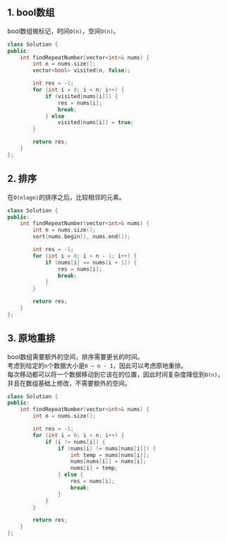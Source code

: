 ## 1. bool数组
bool数组做标记，时间`O(n)`，空间`O(n)`。  
```cpp
class Solution {
public:
    int findRepeatNumber(vector<int>& nums) {
        int n = nums.size();
        vector<bool> visited(n, false);

        int res = -1;
        for (int i = 0; i < n; i++) {
            if (visited[nums[i]]) {
                res = nums[i];
                break;
            } else 
                visited[nums[i]] = true;
        }

        return res;
    }
};
```
  
## 2. 排序
在`O(nlogn)`的排序之后，比较相邻的元素。  
```cpp
class Solution {
public:
    int findRepeatNumber(vector<int>& nums) {
        int n = nums.size();
        sort(nums.begin(), nums.end());

        int res = -1;
        for (int i = 0; i < n - 1; i++) {
            if (nums[i] == nums[i + 1]) {
                res = nums[i];
                break;
            }
        }

        return res;
    }
};
```
  
## 3. 原地重排
bool数组需要额外的空间，排序需要更长的时间。  
考虑到给定的`n`个数据大小是`0 ~ n - 1`，因此可以考虑原地重排。  
每次移动都可以将一个数据移动到它该在的位置，因此时间复杂度降低到`O(n)`，并且在数组基础上修改，不需要额外的空间。  
```cpp
class Solution {
public:
    int findRepeatNumber(vector<int>& nums) {
        int n = nums.size();

        int res = -1;
        for (int i = 0; i < n; i++) {
            if (i != nums[i]) {
                if (nums[i] != nums[nums[i]]) {
                    int temp = nums[nums[i]];
                    nums[nums[i]] = nums[i];
                    nums[i] = temp;
                } else {
                    res = nums[i];
                    break;
                }
            }
        }

        return res;
    }
};
```